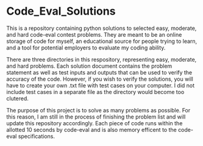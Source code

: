 # Code_Eval_Solutions
This is a repository containing python solutions to selected easy, moderate, and hard code-eval contest problems. They are meant to be an online storage of code for myself, an educational source for people trying to learn, and a tool for potential employers to evaluate my coding ability.

There are three directories in this respository, representing easy, moderate, and hard problems. Each solution document contains the problem statement as well as test inputs and outputs that can be used to verify the accuracy of the code. However, if you wish to verify the solutions, you will have to create your own .txt file with test cases on your computer. I did not include test cases in a separate file as the directory would become too clutered. 

The purpose of this project is to solve as many problems as possible. For this reason, I am still in the process of finishing the problem list and will update this repository accordingly. Each piece of code runs within the allotted 10 seconds by code-eval and is also memory efficent to the code-eval specifications.

